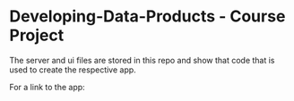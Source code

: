 # Developing-Data-Products - Course Project

The server and ui files are stored in this repo and show that code that is used to create the respective app.

For a link to the app:

<a href=https://floweffect.shinyapps.io/Week4Assignment/></a>
